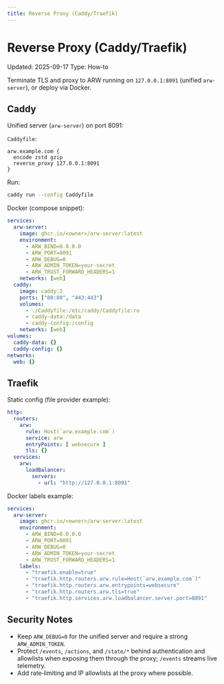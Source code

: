 ```yaml
---
title: Reverse Proxy (Caddy/Traefik)
---
```


# Reverse Proxy (Caddy/Traefik)

Updated: 2025-09-17
Type: How‑to

Terminate TLS and proxy to ARW running on `127.0.0.1:8091` (unified `arw-server`), or deploy via Docker.

## Caddy

Unified server (`arw-server`) on port 8091:

`Caddyfile`:

```
arw.example.com {
  encode zstd gzip
  reverse_proxy 127.0.0.1:8091
}
```

Run:

```bash
caddy run --config Caddyfile
```

Docker (compose snippet):

```yaml
services:
  arw-server:
    image: ghcr.io/<owner>/arw-server:latest
    environment:
      - ARW_BIND=0.0.0.0
      - ARW_PORT=8091
      - ARW_DEBUG=0
      - ARW_ADMIN_TOKEN=your-secret
      - ARW_TRUST_FORWARD_HEADERS=1
    networks: [web]
  caddy:
    image: caddy:2
    ports: ["80:80", "443:443"]
    volumes:
      - ./Caddyfile:/etc/caddy/Caddyfile:ro
      - caddy-data:/data
      - caddy-config:/config
    networks: [web]
volumes:
  caddy-data: {}
  caddy-config: {}
networks:
  web: {}
```

## Traefik

Static config (file provider example):

```yaml
http:
  routers:
    arw:
      rule: Host(`arw.example.com`)
      service: arw
      entryPoints: [ websecure ]
      tls: {}
  services:
    arw:
      loadBalancer:
        servers:
          - url: "http://127.0.0.1:8091"
```

Docker labels example:

```yaml
services:
  arw-server:
    image: ghcr.io/<owner>/arw-server:latest
    environment:
      - ARW_BIND=0.0.0.0
      - ARW_PORT=8091
      - ARW_DEBUG=0
      - ARW_ADMIN_TOKEN=your-secret
      - ARW_TRUST_FORWARD_HEADERS=1
    labels:
      - "traefik.enable=true"
      - "traefik.http.routers.arw.rule=Host(`arw.example.com`)"
      - "traefik.http.routers.arw.entrypoints=websecure"
      - "traefik.http.routers.arw.tls=true"
      - "traefik.http.services.arw.loadbalancer.server.port=8091"
```

## Security Notes
- Keep `ARW_DEBUG=0` for the unified server and require a strong `ARW_ADMIN_TOKEN`.
- Protect `/events`, `/actions`, and `/state/*` behind authentication and allowlists when exposing them through the proxy; `/events` streams live telemetry.
- Add rate‑limiting and IP allowlists at the proxy where possible.

